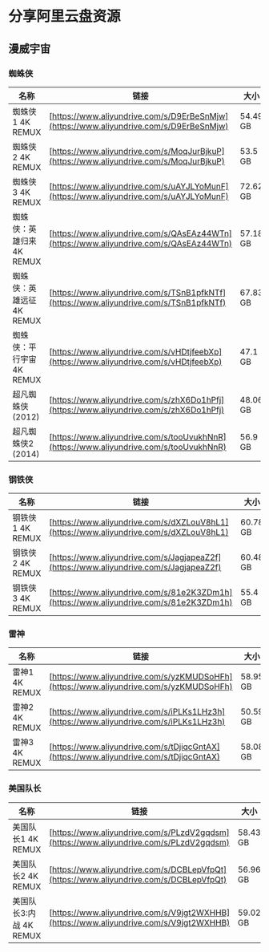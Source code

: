 # 分享阿里云盘资源



## 漫威宇宙

### 蜘蛛侠

| 名称                      | 链接                                                         | 大小     |
| ------------------------- | ------------------------------------------------------------ | -------- |
| 蜘蛛侠1 4K REMUX          | [https://www.aliyundrive.com/s/D9ErBeSnMjw](https://www.aliyundrive.com/s/D9ErBeSnMjw) | 54.49 GB |
| 蜘蛛侠2 4K REMUX          | [https://www.aliyundrive.com/s/MoqJurBjkuP](https://www.aliyundrive.com/s/MoqJurBjkuP) | 53.5 GB  |
| 蜘蛛侠3 4K REMUX          | [https://www.aliyundrive.com/s/uAYJLYoMunF](https://www.aliyundrive.com/s/uAYJLYoMunF) | 72.62 GB |
| 蜘蛛侠：英雄归来 4K REMUX | [https://www.aliyundrive.com/s/QAsEAz44WTn](https://www.aliyundrive.com/s/QAsEAz44WTn) | 57.18 GB |
| 蜘蛛侠：英雄远征 4K REMUX | [https://www.aliyundrive.com/s/TSnB1pfkNTf](https://www.aliyundrive.com/s/TSnB1pfkNTf) | 67.83 GB |
| 蜘蛛侠：平行宇宙 4K REMUX | [https://www.aliyundrive.com/s/vHDtjfeebXp](https://www.aliyundrive.com/s/vHDtjfeebXp) | 47.1 GB  |
| 超凡蜘蛛侠 (2012)         | [https://www.aliyundrive.com/s/zhX6Do1hPfj](https://www.aliyundrive.com/s/zhX6Do1hPfj) | 48.06 GB |
| 超凡蜘蛛侠2 (2014)        | [https://www.aliyundrive.com/s/tooUvukhNnR](https://www.aliyundrive.com/s/tooUvukhNnR)                | 56.9 GB  |

### 钢铁侠

| 名称             | 链接                                                         | 大小     |
| ---------------- | ------------------------------------------------------------ | -------- |
| 钢铁侠1 4K REMUX | [https://www.aliyundrive.com/s/dXZLouV8hL1](https://www.aliyundrive.com/s/dXZLouV8hL1) | 60.78 GB |
| 钢铁侠2 4K REMUX | [https://www.aliyundrive.com/s/JagjapeaZ2f](https://www.aliyundrive.com/s/JagjapeaZ2f) | 60.48 GB |
| 钢铁侠3 4K REMUX | [https://www.aliyundrive.com/s/81e2K3ZDm1h](https://www.aliyundrive.com/s/81e2K3ZDm1h)                | 55.4 GB  |

### 雷神

| 名称           | 链接                                                         | 大小     |
| -------------- | ------------------------------------------------------------ | -------- |
| 雷神1 4K REMUX | [https://www.aliyundrive.com/s/yzKMUDSoHFh](https://www.aliyundrive.com/s/yzKMUDSoHFh) | 58.95 GB |
| 雷神2 4K REMUX | [https://www.aliyundrive.com/s/iPLKs1LHz3h](https://www.aliyundrive.com/s/iPLKs1LHz3h) | 50.59 GB |
| 雷神3 4K REMUX | [https://www.aliyundrive.com/s/tDjiqcGntAX](https://www.aliyundrive.com/s/tDjiqcGntAX) | 58.08 GB |

### 美国队长

| 名称                    | 链接                                                         | 大小     |
| ----------------------- | ------------------------------------------------------------ | -------- |
| 美国队长1 4K REMUX      | [https://www.aliyundrive.com/s/PLzdV2gqdsm](https://www.aliyundrive.com/s/PLzdV2gqdsm) | 58.43 GB |
| 美国队长2 4K REMUX      | [https://www.aliyundrive.com/s/DCBLepVfpQt](https://www.aliyundrive.com/s/DCBLepVfpQt) | 56.96 GB |
| 美国队长3:内战 4K REMUX | [https://www.aliyundrive.com/s/V9jgt2WXHHB](https://www.aliyundrive.com/s/V9jgt2WXHHB) | 59.02 GB |

